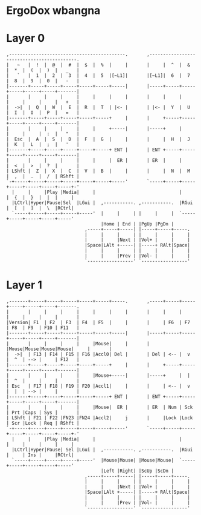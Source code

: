# ErgoDox wbangna

Layer 0
=======

    ,-------------------------------------------.       ,-------------------------------------------.
    |   ~   |  !  |  @  |  #  |  $  |  %  |     |       |     |  ^  |  &  |  *  |  (  |  )  |   _   |
    |   `   |  1  |  2  |  3  |  4  |  5  |[~L1]|       |[~L1]|  6  |  7  |  8  |  9  |  0  |   -   |
    |-------+-----+-----+-----+-----+-----+-----|       |-----+-----+-----+-----+-----+-----+-------|
    |       |     |     |     |     |     |     |       |     |     |     |     |     |     |   +   |
    |  ->|  |  Q  |  W  |  E  |  R  |  T  | |<- |       | |<- |  Y  |  U  |  I  |  O  |  P  |   =   |
    |-------+-----+-----+-----+-----+-----+     |       |     +-----+-----+-----+-----+-----+-------|
    |       |     |     |     |     |     +-----|       |-----+     |     |     |     |  :  |   "   |
    |  Esc  |  A  |  S  |  D  |  F  |  G  |     |       |     |  H  |  J  |  K  |  L  |  ;  |   '   |
    |-------+-----+-----+-----+-----+-----+ ENT |       | ENT +-----+-----+-----+-----+-----+-------|
    |       |     |     |     |     |     |  ER |       | ER  |     |     |  <  |  >  |  ?  |       |
    | LShft |  Z  |  X  |  C  |  V  |  B  |     |       |     |  N  |  M  |  ,  |  .  |  /  | RShft |
    `-+-----+-----+-----+-----+-----+-----+-----'       `-----+-----+-----+-----+-----+-----+-----+-'
      |     |     |Play |Media|     |                               |     |  {  |  }  |  |  |     |
      |LCtrl|Hyper|Pause|Sel  |LGui |  ,-----------. ,-----------.  |RGui |  [  |  ]  |  \  |RCtrl|
      `-----+-----+-----+-----+-----'  |     |     | |     |     |  `-----+-----+-----+-----+-----'
                                       |Home | End | |PgUp |PgDn |
                                 ,-----+-----+-----| |-----+-----+-----.
                                 |     |     |     | |     |     |     |
                                 |     |     |Next | |Vol+ |     |     |
                                 |Space|LAlt +-----| |-----+ RAlt|Space|
                                 |     |     |     | |     |     |     |
                                 |     |     |Prev | |Vol- |     |     |
                                 `-----------------' `-----------------'

Layer 1
=======

    ,-------+-----+-----+-----+-----+-----+-----.       ,-----+-----+-----+-----+-----+-----+-------.
    |       |     |     |     |     |     |     |       |     |     |     |     |     |     |       |
    |Version| F1  | F2  | F3  | F4  | F5  |     |       |     | F6  | F7  | F8  | F9  | F10 | F11   |
    |-------+-----+-----+-----+-----+-----+-----|       |-----+-----+-----+-----+-----+-----+-------|
    |       |     |     |     |     |Mouse|     |       |     |Mouse|Mouse|Mouse|Mouse|     |       |
    |  ->|  | F13 | F14 | F15 | F16 |Accl0| Del |       | Del | <-- |  v  |  ^  | --> |     | F12   |
    |-------+-----+-----+-----+-----+-----+     |       |     +-----+-----+-----+-----+-----+-------|
    |       |     |     |     |     |Mouse+-----|       |-----+     |  |  |  ^  |     |     |       |
    | Esc   | F17 | F18 | F19 | F20 |Accl1|     |       |     | <-- |  v  |  |  | --> |     |       |
    |-------+-----+-----+-----+-----+-----+ ENT |       | ENT +-----+-----+-----+-----+-----+-------|
    |       |     |     |     |     |Mouse|  ER |       | ER  | Num | Sck | Prt |Caps | Sys |       |
    | LShft | F21 | F22 |FN23 |FN24 |Accl2|     j       |     |Lock |Lock | Scr |Lock | Req | RShft |
    `-+-----+-----+-----+-----+-----+-----+-----'       `-----+-----+-----+-----+-----+-----+-----+-'
      |     |     |Play |Media|     |                               |     |     |     |     |     |
      |LCtrl|Hyper|Pause| Sel |LGui |  ,-----------. ,-----------.  |RGui |     | Ins |     |RCtrl|
      `-----+-----+-----+-----+-----'  |Mouse|Mouse| |Mouse|Mouse|  `-----+-----+-----+-----+-----'
                                       |Left |Right| |ScUp |ScDn |
                                 ,-----+-----+-----| |-----+-----+-----.
                                 |     |     |     | |     |     |     |
                                 |     |     |Next | |Vol+ |     |     |
                                 |Space|LAlt +-----| |-----+ RAlt|Space|
                                 |     |     |     | |     |     |     |
                                 |     |     |Prev | |Vol- |     |     |
                                 `-----------------' `-----------------'


